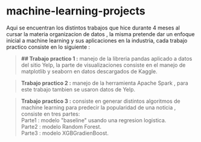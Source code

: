 # machine-learning-projects


Aqui se encuentran los distintos trabajos que hice durante 4 meses al cursar la materia organizacion de datos , la misma pretende dar un enfoque inicial a machine learning y sus aplicaciones en la industria, cada trabajo practico consiste en lo siguiente :

> **## Trabajo practico 1 :** manejo de la libreria pandas aplicado a datos del sitio  Yelp, la parte de visualizaciones consiste en el manejo de matplotlib y seaborn en datos descargados de Kaggle.
  
> **Trabajo practico 2 :** manejo de la herramienta Apache Spark , para este trabajo tambien se usaron datos de Yelp.
  
>  **Trabajo practico 3 :** consiste en generar distintos algoritmos de machine learning para predecir la popularidad de una noticia , consiste en tres    partes:<br>
>      Parte1 : modelo "baseline" usando una regresion logistica.<br>
>      Parte2 : modelo Random Forest.<br>
>      Parte3 : modelo XGBGradienBoost.<br>
